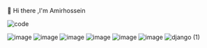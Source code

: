 👋 Hi there ,I'm Amirhossein

![code](https://user-images.githubusercontent.com/84338957/187644063-b9b899a6-8ce8-4553-a9ae-d35a7d5ca7b1.gif)

![image](https://img.shields.io/badge/HTML5-E34F26?style=for-the-badge&logo=html5&logoColor=white)
![image](https://img.shields.io/badge/Python-FFD43B?style=for-the-badge&logo=python&logoColor=blue)
![image](https://img.shields.io/badge/json-5E5C5C?style=for-the-badge&logo=json&logoColor=white)
![image](https://img.shields.io/badge/CSS3-1572B6?style=for-the-badge&logo=css3&logoColor=white)
![image](https://img.shields.io/badge/C%2B%2B-00599C?style=for-the-badge&logo=c%2B%2B&logoColor=white)
![image](https://img.shields.io/badge/-{092E20}?style=for-the-badge&logo={Django}&logoColor=white)
![django (1)](https://user-images.githubusercontent.com/84338957/187649450-c03e145a-3e47-4e13-a0fb-9ea9031fe589.svg)



<!--
**amirfarahani0978/amirfarahani0978** is a ✨ _special_ ✨ repository because its `README.md` (this file) appears on your GitHub profile.
Here are some ideas to get you started:
🔭 I’m currently working on ...
🌱 I’m currently learning ....
👯 I’m looking to collaborate on ...
🤔 I’m looking for help with ...
💬 Ask me about ...
📫 How to reach me: ...
😄 Pronouns: ...
⚡ Fun fact: ...
-->
